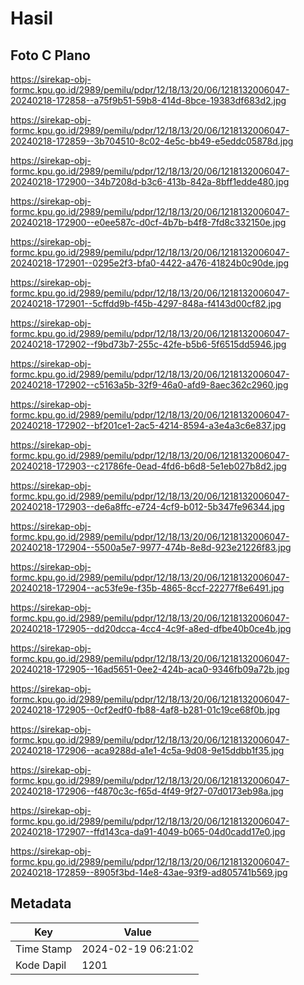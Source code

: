 # Hasil

## Foto C Plano

https://sirekap-obj-formc.kpu.go.id/2989/pemilu/pdpr/12/18/13/20/06/1218132006047-20240218-172858--a75f9b51-59b8-414d-8bce-19383df683d2.jpg

https://sirekap-obj-formc.kpu.go.id/2989/pemilu/pdpr/12/18/13/20/06/1218132006047-20240218-172859--3b704510-8c02-4e5c-bb49-e5eddc05878d.jpg

https://sirekap-obj-formc.kpu.go.id/2989/pemilu/pdpr/12/18/13/20/06/1218132006047-20240218-172900--34b7208d-b3c6-413b-842a-8bff1edde480.jpg

https://sirekap-obj-formc.kpu.go.id/2989/pemilu/pdpr/12/18/13/20/06/1218132006047-20240218-172900--e0ee587c-d0cf-4b7b-b4f8-7fd8c332150e.jpg

https://sirekap-obj-formc.kpu.go.id/2989/pemilu/pdpr/12/18/13/20/06/1218132006047-20240218-172901--0295e2f3-bfa0-4422-a476-41824b0c90de.jpg

https://sirekap-obj-formc.kpu.go.id/2989/pemilu/pdpr/12/18/13/20/06/1218132006047-20240218-172901--5cffdd9b-f45b-4297-848a-f4143d00cf82.jpg

https://sirekap-obj-formc.kpu.go.id/2989/pemilu/pdpr/12/18/13/20/06/1218132006047-20240218-172902--f9bd73b7-255c-42fe-b5b6-5f6515dd5946.jpg

https://sirekap-obj-formc.kpu.go.id/2989/pemilu/pdpr/12/18/13/20/06/1218132006047-20240218-172902--c5163a5b-32f9-46a0-afd9-8aec362c2960.jpg

https://sirekap-obj-formc.kpu.go.id/2989/pemilu/pdpr/12/18/13/20/06/1218132006047-20240218-172902--bf201ce1-2ac5-4214-8594-a3e4a3c6e837.jpg

https://sirekap-obj-formc.kpu.go.id/2989/pemilu/pdpr/12/18/13/20/06/1218132006047-20240218-172903--c21786fe-0ead-4fd6-b6d8-5e1eb027b8d2.jpg

https://sirekap-obj-formc.kpu.go.id/2989/pemilu/pdpr/12/18/13/20/06/1218132006047-20240218-172903--de6a8ffc-e724-4cf9-b012-5b347fe96344.jpg

https://sirekap-obj-formc.kpu.go.id/2989/pemilu/pdpr/12/18/13/20/06/1218132006047-20240218-172904--5500a5e7-9977-474b-8e8d-923e21226f83.jpg

https://sirekap-obj-formc.kpu.go.id/2989/pemilu/pdpr/12/18/13/20/06/1218132006047-20240218-172904--ac53fe9e-f35b-4865-8ccf-22277f8e6491.jpg

https://sirekap-obj-formc.kpu.go.id/2989/pemilu/pdpr/12/18/13/20/06/1218132006047-20240218-172905--dd20dcca-4cc4-4c9f-a8ed-dfbe40b0ce4b.jpg

https://sirekap-obj-formc.kpu.go.id/2989/pemilu/pdpr/12/18/13/20/06/1218132006047-20240218-172905--16ad5651-0ee2-424b-aca0-9346fb09a72b.jpg

https://sirekap-obj-formc.kpu.go.id/2989/pemilu/pdpr/12/18/13/20/06/1218132006047-20240218-172905--0cf2edf0-fb88-4af8-b281-01c19ce68f0b.jpg

https://sirekap-obj-formc.kpu.go.id/2989/pemilu/pdpr/12/18/13/20/06/1218132006047-20240218-172906--aca9288d-a1e1-4c5a-9d08-9e15ddbb1f35.jpg

https://sirekap-obj-formc.kpu.go.id/2989/pemilu/pdpr/12/18/13/20/06/1218132006047-20240218-172906--f4870c3c-f65d-4f49-9f27-07d0173eb98a.jpg

https://sirekap-obj-formc.kpu.go.id/2989/pemilu/pdpr/12/18/13/20/06/1218132006047-20240218-172907--ffd143ca-da91-4049-b065-04d0cadd17e0.jpg

https://sirekap-obj-formc.kpu.go.id/2989/pemilu/pdpr/12/18/13/20/06/1218132006047-20240218-172859--8905f3bd-14e8-43ae-93f9-ad805741b569.jpg


## Metadata

| Key        | Value               |
| ---------- | ------------------- |
| Time Stamp | 2024-02-19 06:21:02 |
| Kode Dapil | 1201                |



